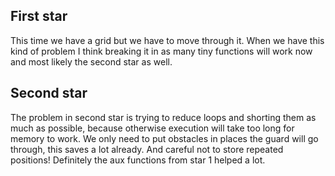 ## First star

This time we have a grid but we have to move through it. When we have this kind of problem I think breaking it in as many tiny functions will work now and most likely the second star as well.

## Second star

The problem in second star is trying to reduce loops and shorting them as much as possible, because otherwise execution will take too long for memory to work. We only need to put obstacles in places the guard will go through, this saves a lot already. And careful not to store repeated positions!
Definitely the aux functions from star 1 helped a lot.
